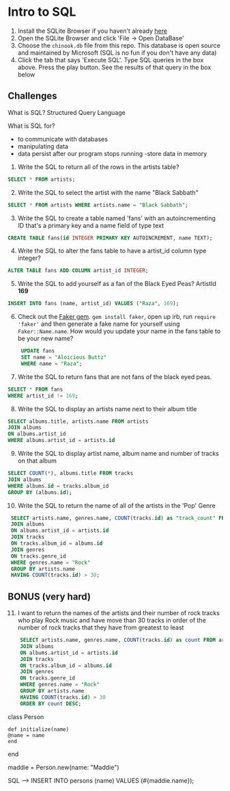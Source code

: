 # Intro to SQL

1. Install the SQLite Browser if you haven't already [here](http://sqlitebrowser.org/)
2. Open the SQLite Browser and click 'File -> Open DataBase'
3. Choose the `chinook.db` file from this repo. This database is open source and maintained by Microsoft (SQL is no fun if you don't have any data)
4. Click the tab that says 'Execute SQL'. Type SQL queries in the box above. Press the play button. See the results of that query in the box below

## Challenges

What is SQL?
Structured Query Language

What is SQL for?
- to communicate with databases
- manipulating data
- data persist after our program stops running
-store data in memory


1. Write the SQL to return all of the rows in the artists table?

```SQL
SELECT * FROM artists;
```

2. Write the SQL to select the artist with the name "Black Sabbath"

```SQL
SELECT * FROM artists WHERE artists.name = "Black Sabbath";
```

3. Write the SQL to create a table named 'fans' with an autoincrementing ID that's a primary key and a name field of type text

```sql
CREATE TABLE fans(id INTEGER PRIMARY KEY AUTOINCREMENT, name TEXT);
```

4. Write the SQL to alter the fans table to have a artist_id column type integer?

```sql
ALTER TABLE fans ADD COLUMN artist_id INTEGER;
```

5. Write the SQL to add yourself as a fan of the Black Eyed Peas? ArtistId **169**

```sql
INSERT INTO fans (name, artist_id) VALUES ("Raza", 169);
```

6. Check out the [Faker gem](https://github.com/stympy/faker). `gem install faker`, open up irb, run `require 'faker'` and then generate a fake name for yourself using `Faker::Name.name`. How would you update your name in the fans table to be your new name?

   ```sql
    UPDATE fans
    SET name = "Aloicious Buttz"
    WHERE name = "Raza";
   ```

7. Write the SQL to return fans that are not fans of the black eyed peas.

```sql
SELECT * FROM fans
WHERE artist_id != 169;
```

8. Write the SQL to display an artists name next to their album title

```sql
SELECT albums.title, artists.name FROM artists
JOIN albums
ON albums.artist_id
WHERE albums.artist_id = artists.id
```

9. Write the SQL to display artist name, album name and number of tracks on that album

```sql
SELECT COUNT(*), albums.title FROM tracks 
JOIN albums 
WHERE albums.id = tracks.album_id 
GROUP BY (albums.id);
```

10. Write the SQL to return the name of all of the artists in the 'Pop' Genre

```sql
 SELECT artists.name, genres.name, COUNT(tracks.id) as "track_count" FROM artists 
 JOIN albums 
 ON albums.artist_id = artists.id 
 JOIN tracks
 ON tracks.album_id = albums.id 
 JOIN genres 
 ON tracks.genre_id
 WHERE genres.name = "Rock" 
 GROUP BY artists.name
 HAVING COUNT(tracks.id) > 30;
```

## BONUS (very hard)

11. I want to return the names of the artists and their number of rock tracks
    who play Rock music
    and have move than 30 tracks
    in order of the number of rock tracks that they have
    from greatest to least

```sql
    SELECT artists.name, genres.name, COUNT(tracks.id) as count FROM artists 
    JOIN albums 
    ON albums.artist_id = artists.id 
    JOIN tracks
    ON tracks.album_id = albums.id 
    JOIN genres 
    ON tracks.genre_id
    WHERE genres.name = "Rock" 
    GROUP BY artists.name
    HAVING COUNT(tracks.id) > 30
    ORDER BY count DESC;
```






class Person

    def initialize(name)
    @name = name
    end

end

maddie = Person.new(name: "Maddie")

SQL -->
INSERT INTO persons (name) VALUES (#{maddie.name});